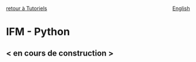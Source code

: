 <a href="../../tutoriels#ifm2025" target="_self" style="float: left;"> retour à Tutoriels </a>
<a href="https://cffdrs.github.io/website_en/tutorials/Hourly_FWI_Python" target="_self" style="float: right;"> English </a>
<br>

# IFM - Python

## < en cours de construction \>
